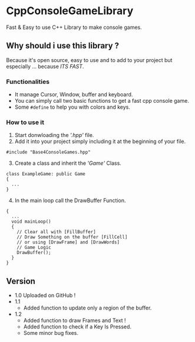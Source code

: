# CppConsoleGameLibrary
Fast &amp; Easy to use C++ Library to make console games.

## Why should i use this library ?
Because it's open source, easy to use and to add to your project but especially ... because *ITS FAST*.

### Functionalities
- It manage Cursor, Window, buffer and keyboard.
- You can simply call two basic functions to get a fast cpp console game.
- Some ```#define``` to help you with colors and keys.

### How to use it
1) Start donwloading the *'.hpp'* file.
2) Add it into your project simply including it at the beginning of your file.
```
#include "Base4ConsoleGames.hpp"
```
3) Create a class and inherit the *'Game'* Class.
```
class ExampleGame: public Game
{
  ...
}
```
4) In the main loop call the DrawBuffer Function.
```
{
  ...
  void mainLoop()
  {
    // Clear all with [FillBuffer]
    // Draw Something on the buffer [FillCell]
    // or using [DrawFrame] and [DrawWords]
    // Game Logic
    DrawBuffer();
  }
}
```

## Version
- 1.0 Uploaded on GitHub !
- 1.1 
	- Added function to update only a region of the buffer.
- 1.2 
	- Added function to draw Frames and Text !
  - Added function to check if a Key Is Pressed.
  - Some minor bug fixes.
